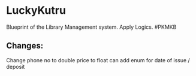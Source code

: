 # LuckyKutru
Blueprint of the Library Management system.
Apply Logics.
#PKMKB

Changes:
--------------
Change phone no to double
price to float 
can add enum for date of issue / deposit
